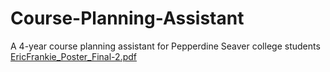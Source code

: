 # Course-Planning-Assistant
A 4-year course planning assistant for Pepperdine Seaver college students
[EricFrankie_Poster_Final-2.pdf](https://github.com/user-attachments/files/17356353/EricFrankie_Poster_Final-2.pdf)
